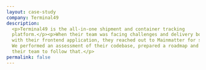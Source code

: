 ```yaml
---
layout: case-study
company: Terminal49
description:
  <p>Terminal49 is the all-in-one shipment and container tracking
  platform.</p><p>When their team was facing challenges and delivery bottlenecks
  with their frontend application, they reached out to Mainmatter for support.
  We performed an assessment of their codebase, prepared a roadmap and supported
  their team to follow that.</p>
permalink: false
---
```


